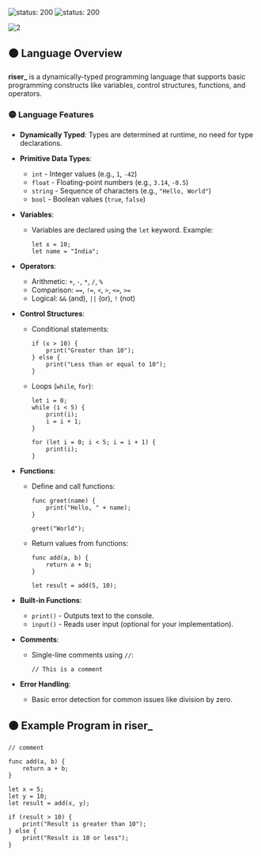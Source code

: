 <!-- ![riser_lang](https://github.com/user-attachments/assets/85e9b1b6-c763-4160-a530-299843639079) -->
![status: 200](https://img.shields.io/badge/status-active-green)
![status: 200](https://img.shields.io/badge/environment-windows-blue)

![2](https://github.com/user-attachments/assets/c44d0653-44e4-4e2f-ae97-76e3a21bd835)

## 🟠 **Language Overview**

**riser_** is a dynamically-typed programming language that supports basic programming constructs like variables, control structures, functions, and operators.

### 🟡 **Language Features**

- **Dynamically Typed**: Types are determined at runtime, no need for type declarations.
- **Primitive Data Types**:
  - `int` - Integer values (e.g., `1`, `-42`)
  - `float` - Floating-point numbers (e.g., `3.14`, `-0.5`)
  - `string` - Sequence of characters (e.g., `"Hello, World"`)
  - `bool` - Boolean values (`true`, `false`)
- **Variables**: 
  - Variables are declared using the `let` keyword. Example:
    ```plaintext
    let x = 10;
    let name = "India";
    ```

- **Operators**:
  - Arithmetic: `+`, `-`, `*`, `/`, `%`
  - Comparison: `==`, `!=`, `<`, `>`, `<=`, `>=`
  - Logical: `&&` (and), `||` (or), `!` (not)

- **Control Structures**:
  - Conditional statements:
    ```plaintext
    if (x > 10) {
        print("Greater than 10");
    } else {
        print("Less than or equal to 10");
    }
    ```
  - Loops (`while`, `for`):
    ```plaintext
    let i = 0;
    while (i < 5) {
        print(i);
        i = i + 1;
    }
    
    for (let i = 0; i < 5; i = i + 1) {
        print(i);
    }
    ```

- **Functions**:
  - Define and call functions:
    ```plaintext
    func greet(name) {
        print("Hello, " + name);
    }

    greet("World");
    ```
  - Return values from functions:
    ```plaintext
    func add(a, b) {
        return a + b;
    }

    let result = add(5, 10);
    ```

- **Built-in Functions**:
  - `print()` - Outputs text to the console.
  - `input()` - Reads user input (optional for your implementation).

- **Comments**:
  - Single-line comments using `//`:
    ```plaintext
    // This is a comment
    ```

- **Error Handling**:
  - Basic error detection for common issues like division by zero.

## 🟠 **Example Program in riser_**

```plaintext
// comment

func add(a, b) {
    return a + b;
}

let x = 5;
let y = 10;
let result = add(x, y);

if (result > 10) {
    print("Result is greater than 10");
} else {
    print("Result is 10 or less");
}
```
